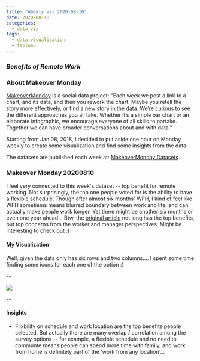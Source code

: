 ```yaml
---
title: "Weekly Viz 2020-08-10"
date: 2020-08-10
categories:
  - data viz
tags:
  - data visualization
  - tableau
---
```


### *Benefits of Remote Work*


### About Makeover Monday

[MakeoverMonday](http://www.makeovermonday.co.uk/) is a social data project:
"Each week we post a link to a chart, and its data, and then you rework the chart.
Maybe you retell the story more effectively, or find a new story in the data.
We’re curious to see the different approaches you all take. Whether it’s a simple bar chart or an elaborate infographic, we encourage everyone of all skills to partake.
Together we can have broader conversations about and with data."

Starting from Jan 08, 2018, I decided to put aside one hour on Monday weekly to create some visualization and find some insights from the data.

The datasets are published each week at: [MakeoverMonday Datasets](http://www.makeovermonday.co.uk/data/).

### Makeover Monday 20200810

I feel very connected to this week's dataset -- top benefit for remote working. Not surprisingly, the top one people voted for is the ability to have a flexible schedule. Though after almost six months' WFH, I kind of feel like WFH sometiems means blurred boundary between work and life, and can actually make people work longer. Yet there might be another six months or even one year ahead... Btw, the [original article](https://www.visualcapitalist.com/how-people-and-companies-feel-about-working-remotely/) not long has the top benefits, but top concerns from the worker and manager perspectives. Might be interesting to check out :)  

#### My Visualization

Well, given the data only has six rows and two columns.... I spent some time finding some icons for each one of the option :)  

--  

<div class='tableauPlaceholder' id='viz1597107440919' style='position: relative'>
<noscript><a href='#'>
  <img alt=' ' src='https:&#47;&#47;public.tableau.com&#47;static&#47;images&#47;Ma&#47;MakeOverMonday2020810TopBenefitsofRemoteWorking&#47;TopBenefitsofRemoteWorking&#47;1_rss.png' style='border: none' />
</a></noscript>
<object class='tableauViz'  style='display:none;'>
  <param name='host_url' value='https%3A%2F%2Fpublic.tableau.com%2F' />
  <param name='embed_code_version' value='3' />
  <param name='site_root' value='' />
  <param name='name' value='MakeOverMonday2020810TopBenefitsofRemoteWorking&#47;TopBenefitsofRemoteWorking' />
  <param name='tabs' value='no' />
  <param name='toolbar' value='yes' />
  <param name='static_image' value='https:&#47;&#47;public.tableau.com&#47;static&#47;images&#47;Ma&#47;MakeOverMonday2020810TopBenefitsofRemoteWorking&#47;TopBenefitsofRemoteWorking&#47;1.png' />
  <param name='animate_transition' value='yes' />
  <param name='display_static_image' value='yes' />
  <param name='display_spinner' value='yes' />
  <param name='display_overlay' value='yes' />
  <param name='display_count' value='yes' />
  <param name='language' value='en' />
</object></div>         
<script type='text/javascript'>       
  var divElement = document.getElementById('viz1597107440919');        
  var vizElement = divElement.getElementsByTagName('object')[0];           
  if ( divElement.offsetWidth > 800 ) { vizElement.style.width='800px';vizElement.style.height='627px';} else if ( divElement.offsetWidth > 500 ) { vizElement.style.width='800px';vizElement.style.height='627px';} else { vizElement.style.width='100%';vizElement.style.height='727px';}      
  var scriptElement = document.createElement('script');                
  scriptElement.src = 'https://public.tableau.com/javascripts/api/viz_v1.js';    
  vizElement.parentNode.insertBefore(scriptElement, vizElement);            
</script>
  
  
--  

#### Insights
* Flixbility on schedule and work location are the top benefits people selected. But actually there are many overlap / correlation among the survey options -- for example, a flexible schedule and no need to communte means people can spend more time with family, and work from home is definitely part of the 'work from any location'...  

